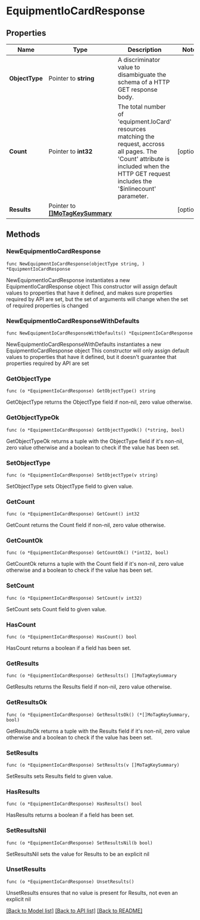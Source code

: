 # EquipmentIoCardResponse

## Properties

Name | Type | Description | Notes
------------ | ------------- | ------------- | -------------
**ObjectType** | Pointer to **string** | A discriminator value to disambiguate the schema of a HTTP GET response body. | 
**Count** | Pointer to **int32** | The total number of &#39;equipment.IoCard&#39; resources matching the request, accross all pages. The &#39;Count&#39; attribute is included when the HTTP GET request includes the &#39;$inlinecount&#39; parameter. | [optional] 
**Results** | Pointer to [**[]MoTagKeySummary**](mo.TagKeySummary.md) |  | [optional] 

## Methods

### NewEquipmentIoCardResponse

`func NewEquipmentIoCardResponse(objectType string, ) *EquipmentIoCardResponse`

NewEquipmentIoCardResponse instantiates a new EquipmentIoCardResponse object
This constructor will assign default values to properties that have it defined,
and makes sure properties required by API are set, but the set of arguments
will change when the set of required properties is changed

### NewEquipmentIoCardResponseWithDefaults

`func NewEquipmentIoCardResponseWithDefaults() *EquipmentIoCardResponse`

NewEquipmentIoCardResponseWithDefaults instantiates a new EquipmentIoCardResponse object
This constructor will only assign default values to properties that have it defined,
but it doesn't guarantee that properties required by API are set

### GetObjectType

`func (o *EquipmentIoCardResponse) GetObjectType() string`

GetObjectType returns the ObjectType field if non-nil, zero value otherwise.

### GetObjectTypeOk

`func (o *EquipmentIoCardResponse) GetObjectTypeOk() (*string, bool)`

GetObjectTypeOk returns a tuple with the ObjectType field if it's non-nil, zero value otherwise
and a boolean to check if the value has been set.

### SetObjectType

`func (o *EquipmentIoCardResponse) SetObjectType(v string)`

SetObjectType sets ObjectType field to given value.


### GetCount

`func (o *EquipmentIoCardResponse) GetCount() int32`

GetCount returns the Count field if non-nil, zero value otherwise.

### GetCountOk

`func (o *EquipmentIoCardResponse) GetCountOk() (*int32, bool)`

GetCountOk returns a tuple with the Count field if it's non-nil, zero value otherwise
and a boolean to check if the value has been set.

### SetCount

`func (o *EquipmentIoCardResponse) SetCount(v int32)`

SetCount sets Count field to given value.

### HasCount

`func (o *EquipmentIoCardResponse) HasCount() bool`

HasCount returns a boolean if a field has been set.

### GetResults

`func (o *EquipmentIoCardResponse) GetResults() []MoTagKeySummary`

GetResults returns the Results field if non-nil, zero value otherwise.

### GetResultsOk

`func (o *EquipmentIoCardResponse) GetResultsOk() (*[]MoTagKeySummary, bool)`

GetResultsOk returns a tuple with the Results field if it's non-nil, zero value otherwise
and a boolean to check if the value has been set.

### SetResults

`func (o *EquipmentIoCardResponse) SetResults(v []MoTagKeySummary)`

SetResults sets Results field to given value.

### HasResults

`func (o *EquipmentIoCardResponse) HasResults() bool`

HasResults returns a boolean if a field has been set.

### SetResultsNil

`func (o *EquipmentIoCardResponse) SetResultsNil(b bool)`

 SetResultsNil sets the value for Results to be an explicit nil

### UnsetResults
`func (o *EquipmentIoCardResponse) UnsetResults()`

UnsetResults ensures that no value is present for Results, not even an explicit nil

[[Back to Model list]](../README.md#documentation-for-models) [[Back to API list]](../README.md#documentation-for-api-endpoints) [[Back to README]](../README.md)


